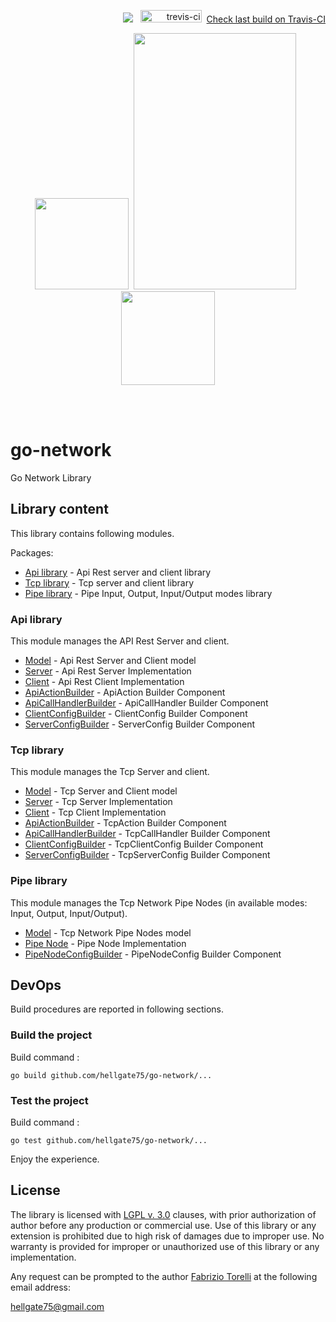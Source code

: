 <p align="right">
 <img src="https://github.com/hellgate75/go-network/workflows/Go/badge.svg?branch=master"></img>
&nbsp;&nbsp;<img src="https://api.travis-ci.com/hellgate75/go-network.svg?branch=master" alt="trevis-ci" width="98" height="20" />&nbsp;&nbsp;<a href="https://travis-ci.com/hellgate75/go-network">Check last build on Travis-CI</a>
 </p>

<p align="center">
<image width="150" height="146" src="images/network.png"></image>&nbsp;
<image width="260" height="410" src="images/golang-logo.png">
&nbsp;<image width="150" height="150" src="images/library.png"></image>
</p><br/>
<br/>

# go-network
Go Network Library

## Library content

This library contains following modules.

Packages:
* [Api library](/api) - Api Rest server and client library
* [Tcp library](/tcp) - Tcp server and client library
* [Pipe library](/pipe) - Pipe Input, Output, Input/Output modes library


### Api library

This module manages the API Rest Server and client.

* [Model](/model/api.go) - Api Rest Server and Client model
* [Server](/api/server.go) - Api Rest Server Implementation
* [Client](/api/client.go) - Api Rest Client Implementation
* [ApiActionBuilder](/api/builders/apiactionbuilder.go) - ApiAction Builder Component
* [ApiCallHandlerBuilder](/api/builders/apicallhandlerbuilder.go) - ApiCallHandler Builder Component
* [ClientConfigBuilder](/api/builders/clientconfigbuilder.go) - ClientConfig Builder Component
* [ServerConfigBuilder](/api/builders/serverconfigbuilder.go) - ServerConfig Builder Component


### Tcp library

This module manages the Tcp Server and client.

* [Model](/model/tcp.go) - Tcp Server and Client model
* [Server](/tcp/server.go) - Tcp Server Implementation
* [Client](/tcp/client.go) - Tcp Client Implementation
* [ApiActionBuilder](/tcp/builders/tcpactionbuilder.go) - TcpAction Builder Component
* [ApiCallHandlerBuilder](/tcp/builders/tcpcallhandlerbuilder.go) - TcpCallHandler Builder Component
* [ClientConfigBuilder](/tcp/builders/clientconfigbuilder.go) - TcpClientConfig Builder Component
* [ServerConfigBuilder](/tcp/builders/serverconfigbuilder.go) - TcpServerConfig Builder Component


### Pipe library

This module manages the Tcp Network Pipe Nodes (in available modes: Input, Output, Input/Output).

* [Model](/model/pipe.go) - Tcp Network Pipe Nodes model
* [Pipe Node](/pipe/pipenode.go) - Pipe Node Implementation
* [PipeNodeConfigBuilder](/pipe/builders/pipenodeconfigbuilder.go) - PipeNodeConfig Builder Component


## DevOps

Build procedures are reported in following sections.



### Build the project

Build command :

```
go build github.com/hellgate75/go-network/...
```



### Test the project

Build command :

```
go test github.com/hellgate75/go-network/...
```


Enjoy the experience.


## License

The library is licensed with [LGPL v. 3.0](/LICENSE) clauses, with prior authorization of author before any production or commercial use. Use of this library or any extension is prohibited due to high risk of damages due to improper use. No warranty is provided for improper or unauthorized use of this library or any implementation.

Any request can be prompted to the author [Fabrizio Torelli](https://www.linkedin.com/in/fabriziotorelli) at the following email address:

[hellgate75@gmail.com](mailto:hellgate75@gmail.com)
 

